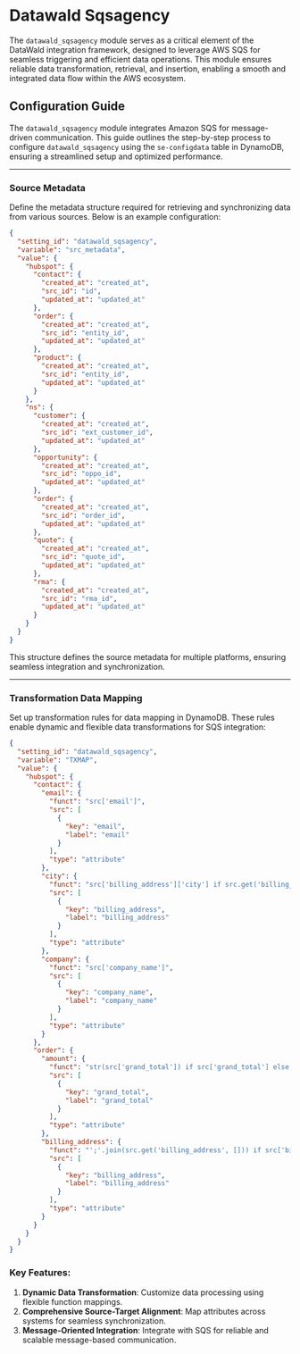 # **Datawald Sqsagency**

The `datawald_sqsagency` module serves as a critical element of the DataWald integration framework, designed to leverage AWS SQS for seamless triggering and efficient data operations. This module ensures reliable data transformation, retrieval, and insertion, enabling a smooth and integrated data flow within the AWS ecosystem.

## **Configuration Guide**

The `datawald_sqsagency` module integrates Amazon SQS for message-driven communication. This guide outlines the step-by-step process to configure `datawald_sqsagency` using the `se-configdata` table in DynamoDB, ensuring a streamlined setup and optimized performance.

---

### **Source Metadata**

Define the metadata structure required for retrieving and synchronizing data from various sources. Below is an example configuration:

```json
{
  "setting_id": "datawald_sqsagency",
  "variable": "src_metadata",
  "value": {
    "hubspot": {
      "contact": {
        "created_at": "created_at",
        "src_id": "id",
        "updated_at": "updated_at"
      },
      "order": {
        "created_at": "created_at",
        "src_id": "entity_id",
        "updated_at": "updated_at"
      },
      "product": {
        "created_at": "created_at",
        "src_id": "entity_id",
        "updated_at": "updated_at"
      }
    },
    "ns": {
      "customer": {
        "created_at": "created_at",
        "src_id": "ext_customer_id",
        "updated_at": "updated_at"
      },
      "opportunity": {
        "created_at": "created_at",
        "src_id": "oppo_id",
        "updated_at": "updated_at"
      },
      "order": {
        "created_at": "created_at",
        "src_id": "order_id",
        "updated_at": "updated_at"
      },
      "quote": {
        "created_at": "created_at",
        "src_id": "quote_id",
        "updated_at": "updated_at"
      },
      "rma": {
        "created_at": "created_at",
        "src_id": "rma_id",
        "updated_at": "updated_at"
      }
    }
  }
}
```

This structure defines the source metadata for multiple platforms, ensuring seamless integration and synchronization.

---

### **Transformation Data Mapping**

Set up transformation rules for data mapping in DynamoDB. These rules enable dynamic and flexible data transformations for SQS integration:

```json
{
  "setting_id": "datawald_sqsagency",
  "variable": "TXMAP",
  "value": {
    "hubspot": {
      "contact": {
        "email": {
          "funct": "src['email']",
          "src": [
            {
              "key": "email",
              "label": "email"
            }
          ],
          "type": "attribute"
        },
        "city": {
          "funct": "src['billing_address']['city'] if src.get('billing_address', None) else ''",
          "src": [
            {
              "key": "billing_address",
              "label": "billing_address"
            }
          ],
          "type": "attribute"
        },
        "company": {
          "funct": "src['company_name']",
          "src": [
            {
              "key": "company_name",
              "label": "company_name"
            }
          ],
          "type": "attribute"
        }
      },
      "order": {
        "amount": {
          "funct": "str(src['grand_total']) if src['grand_total'] else None",
          "src": [
            {
              "key": "grand_total",
              "label": "grand_total"
            }
          ],
          "type": "attribute"
        },
        "billing_address": {
          "funct": "';'.join(src.get('billing_address', [])) if src['billing_address'] else ''",
          "src": [
            {
              "key": "billing_address",
              "label": "billing_address"
            }
          ],
          "type": "attribute"
        }
      }
    }
  }
}
```

### Key Features:
1. **Dynamic Data Transformation**: Customize data processing using flexible function mappings.
2. **Comprehensive Source-Target Alignment**: Map attributes across systems for seamless synchronization.
3. **Message-Oriented Integration**: Integrate with SQS for reliable and scalable message-based communication.

